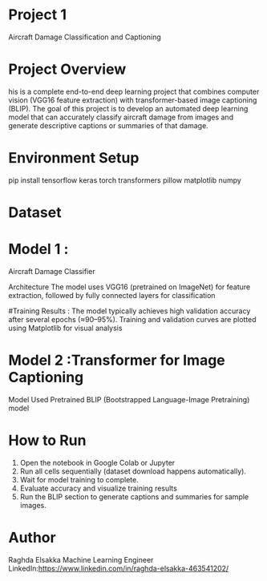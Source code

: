 # Project 1
Aircraft Damage Classification and Captioning
# Project Overview

his is a complete end-to-end deep learning project that combines computer vision (VGG16 feature extraction) with transformer-based image captioning (BLIP).
The goal of this project is to develop an automated deep learning model that can accurately classify aircraft damage from images and generate descriptive captions or summaries of that damage.

# Environment Setup
pip install tensorflow keras torch transformers pillow matplotlib numpy

# Dataset



# Model 1 :
Aircraft Damage Classifier

Architecture
The model uses VGG16 (pretrained on ImageNet) for feature extraction, followed by fully connected layers for classification

#Training Results :
The model typically achieves high validation accuracy after several epochs (≈90–95%).
Training and validation curves are plotted using Matplotlib for visual analysis

# Model 2 :Transformer for Image Captioning
Model Used
Pretrained BLIP (Bootstrapped Language-Image Pretraining) model

# How to Run
1) Open the notebook in Google Colab or Jupyter
2) Run all cells sequentially (dataset download happens automatically).
3) Wait for model training to complete.
4) Evaluate accuracy and visualize training results
5) Run the BLIP section to generate captions and summaries for sample images.


# Author
Raghda Elsakka
Machine Learning Engineer
LinkedIn:https://www.linkedin.com/in/raghda-elsakka-463541202/
 




